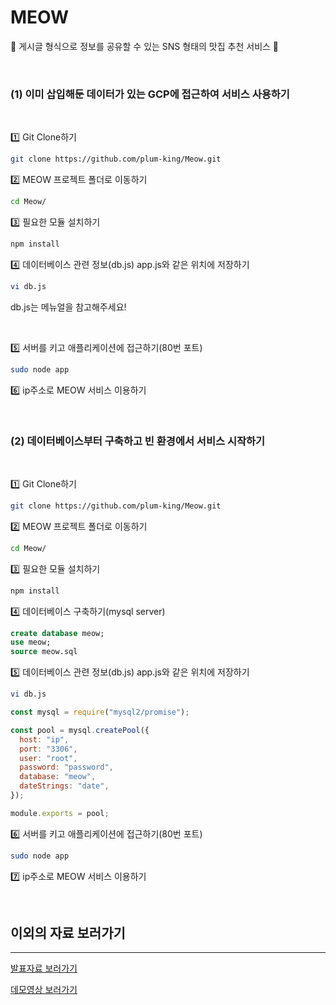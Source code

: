 # MEOW

📝 게시글 형식으로 정보를 공유할 수 있는 SNS 형태의 맛집 추천 서비스 📝

<br/>

### (1) 이미 삽입해둔 데이터가 있는 GCP에 접근하여 서비스 사용하기

<br />

1️⃣ Git Clone하기

```bash
git clone https://github.com/plum-king/Meow.git
```

2️⃣ MEOW 프로젝트 폴더로 이동하기

```bash
cd Meow/
```

3️⃣ 필요한 모듈 설치하기

```bash
npm install
```

4️⃣ 데이터베이스 관련 정보(db.js) app.js와 같은 위치에 저장하기

```bash
vi db.js
```

db.js는 메뉴얼을 참고해주세요!

<br>

5️⃣ 서버를 키고 애플리케이션에 접근하기(80번 포트)

```bash
sudo node app
```

6️⃣ ip주소로 MEOW 서비스 이용하기

<br>

### (2) 데이터베이스부터 구축하고 빈 환경에서 서비스 시작하기

<br>

1️⃣ Git Clone하기

```bash
git clone https://github.com/plum-king/Meow.git
```

2️⃣ MEOW 프로젝트 폴더로 이동하기

```bash
cd Meow/
```

3️⃣ 필요한 모듈 설치하기

```bash
npm install
```

4️⃣ 데이터베이스 구축하기(mysql server)
```sql
create database meow;
use meow;
source meow.sql
```

5️⃣ 데이터베이스 관련 정보(db.js) app.js와 같은 위치에 저장하기

```bash
vi db.js
```

```js
const mysql = require("mysql2/promise");

const pool = mysql.createPool({
  host: "ip",
  port: "3306",
  user: "root",
  password: "password",
  database: "meow",
  dateStrings: "date",
});

module.exports = pool;
```

6️⃣ 서버를 키고 애플리케이션에 접근하기(80번 포트)

```bash
sudo node app
```

7️⃣ ip주소로 MEOW 서비스 이용하기

<br>

## 이외의 자료 보러가기
---

[발표자료 보러가기](https://www.canva.com/design/DAFDqRWl4rI/view?utm_content=DAFDqRWl4rI&utm_campaign=designshare&utm_medium=link&utm_source=publishsharelink)

[데모영상 보러가기](https://drive.google.com/file/d/1enbgJmbLRfVr7QisZcTZz7ukfqYkfTpt/view?usp=sharing)
